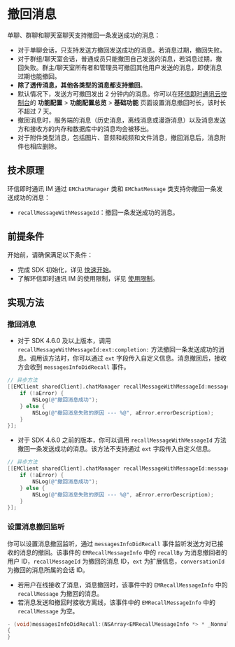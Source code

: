 # 撤回消息

<Toc />

单聊、群聊和聊天室聊天支持撤回一条发送成功的消息：

- 对于单聊会话，只支持发送方撤回发送成功的消息。若消息过期，撤回失败。
- 对于群组/聊天室会话，普通成员只能撤回自己发送的消息，若消息过期，撤回失败。群主/聊天室所有者和管理员可撤回其他用户发送的消息，即使消息过期也能撤回。
- **除了透传消息，其他各类型的消息都支持撤回**。
- 默认情况下，发送方可撤回发出 2 分钟内的消息。你可以在[环信即时通讯云控制台](https://console.easemob.com/user/login)的 **功能配置** > **功能配置总览** > **基础功能** 页面设置消息撤回时长，该时长不超过 7 天。
- 撤回消息时，服务端的消息（历史消息，离线消息或漫游消息）以及消息发送方和接收方的内存和数据库中的消息均会被移出。
- 对于附件类型消息，包括图片、音频和视频和文件消息，撤回消息后，消息附件也相应删除。
  
## 技术原理

环信即时通讯 IM 通过 `EMChatManager` 类和 `EMChatMessage` 类支持你撤回一条发送成功的消息：

- `recallMessageWithMessageId`：撤回一条发送成功的消息。

## 前提条件

开始前，请确保满足以下条件：

- 完成 SDK 初始化，详见 [快速开始](quickstart.html)。
- 了解环信即时通讯 IM 的使用限制，详见 [使用限制](/product/limitation.html)。

## 实现方法

### 撤回消息

- 对于 SDK 4.6.0 及以上版本，调用 `recallMessageWithMessageId:ext:completion:` 方法撤回一条发送成功的消息。调用该方法时，你可以通过 `ext` 字段传入自定义信息。消息撤回后，接收方会收到 `messagesInfoDidRecall` 事件。

```objectivec
// 异步方法
[[EMClient sharedClient].chatManager recallMessageWithMessageId:messageId ext:@"extension info" completion:^(EMError *aError) {
    if (!aError) {
        NSLog(@"撤回消息成功");
    } else {
        NSLog(@"撤回消息失败的原因 --- %@", aError.errorDescription);
    }
}];
```

- 对于 SDK 4.6.0 之前的版本，你可以调用 `recallMessageWithMessageId` 方法撤回一条发送成功的消息。该方法不支持通过 `ext` 字段传入自定义信息。

```objectivec
// 异步方法
[[EMClient sharedClient].chatManager recallMessageWithMessageId:messageId completion:^(EMError *aError) {
    if (!aError) {
        NSLog(@"撤回消息成功");
    } else {
        NSLog(@"撤回消息失败的原因 --- %@", aError.errorDescription);
    }
}];
```

### 设置消息撤回监听

你可以设置消息撤回监听，通过 `messagesInfoDidRecall` 事件监听发送方对已接收的消息的撤回。该事件的 `EMRecallMessageInfo` 中的 `recallBy` 为消息撤回者的用户 ID，`recallMessageId` 为撤回的消息 ID，`ext` 为扩展信息，`conversationId` 为撤回的消息所属的会话 ID。

- 若用户在线接收了消息，消息撤回时，该事件中的 `EMRecallMessageInfo` 中的 `recallMessage` 为撤回的消息。
- 若消息发送和撤回时接收方离线，该事件中的 `EMRecallMessageInfo` 中的 `recallMessage` 为空。

```objectivec
- (void)messagesInfoDidRecall:(NSArray<EMRecallMessageInfo *> * _Nonnull)aRecallMessagesInfo;
{
}
```
